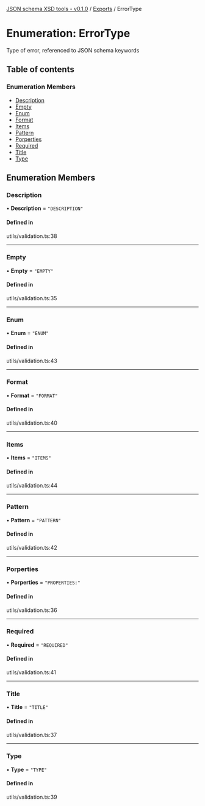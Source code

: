 [JSON schema XSD tools - v0.1.0](../README.md) / [Exports](../modules.md) / ErrorType

# Enumeration: ErrorType

Type of error, referenced to JSON schema keywords

## Table of contents

### Enumeration Members

- [Description](ErrorType.md#description)
- [Empty](ErrorType.md#empty)
- [Enum](ErrorType.md#enum)
- [Format](ErrorType.md#format)
- [Items](ErrorType.md#items)
- [Pattern](ErrorType.md#pattern)
- [Porperties](ErrorType.md#porperties)
- [Required](ErrorType.md#required)
- [Title](ErrorType.md#title)
- [Type](ErrorType.md#type)

## Enumeration Members

### Description

• **Description** = ``"DESCRIPTION"``

#### Defined in

utils/validation.ts:38

___

### Empty

• **Empty** = ``"EMPTY"``

#### Defined in

utils/validation.ts:35

___

### Enum

• **Enum** = ``"ENUM"``

#### Defined in

utils/validation.ts:43

___

### Format

• **Format** = ``"FORMAT"``

#### Defined in

utils/validation.ts:40

___

### Items

• **Items** = ``"ITEMS"``

#### Defined in

utils/validation.ts:44

___

### Pattern

• **Pattern** = ``"PATTERN"``

#### Defined in

utils/validation.ts:42

___

### Porperties

• **Porperties** = ``"PROPERTIES:"``

#### Defined in

utils/validation.ts:36

___

### Required

• **Required** = ``"REQUIRED"``

#### Defined in

utils/validation.ts:41

___

### Title

• **Title** = ``"TITLE"``

#### Defined in

utils/validation.ts:37

___

### Type

• **Type** = ``"TYPE"``

#### Defined in

utils/validation.ts:39
